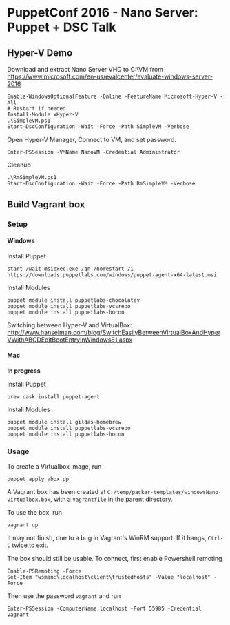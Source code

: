 # PuppetConf 2016 - Nano Server: Puppet + DSC Talk

## Hyper-V Demo

Download and extract Nano Server VHD to C:\VM from https://www.microsoft.com/en-us/evalcenter/evaluate-windows-server-2016

    Enable-WindowsOptionalFeature -Online -FeatureName Microsoft-Hyper-V -All
    # Restart if needed
    Install-Module xHyper-V
    .\SimpleVM.ps1
    Start-DscConfiguration -Wait -Force -Path SimpleVM -Verbose

Open Hyper-V Manager, Connect to VM, and set password.

    Enter-PSSession -VMName NanoVM -Credential Administrator

Cleanup

    .\RmSimpleVM.ps1
    Start-DscConfiguration -Wait -Force -Path RmSimpleVM -Verbose

## Build Vagrant box

### Setup

#### Windows

Install Puppet

    start /wait msiexec.exe /qn /norestart /i https://downloads.puppetlabs.com/windows/puppet-agent-x64-latest.msi

Install Modules

    puppet module install puppetlabs-chocolatey
    puppet module install puppetlabs-vcsrepo
    puppet module install puppetlabs-hocon

Switching between Hyper-V and VirtualBox: http://www.hanselman.com/blog/SwitchEasilyBetweenVirtualBoxAndHyperVWithABCDEditBootEntryInWindows81.aspx

#### Mac

**In progress**

Install Puppet

    brew cask install puppet-agent

Install Modules

    puppet module install gildas-homebrew
    puppet module install puppetlabs-vcsrepo
    puppet module install puppetlabs-hocon

### Usage

To create a Virtualbox image, run

    puppet apply vbox.pp

A Vagrant box has been created at `C:/temp/packer-templates/windowsNano-virtualbox.box`, with a `Vagrantfile` in the parent directory.

To use the box, run

    vagrant up

It may not finish, due to a bug in Vagrant's WinRM support. If it hangs, `Ctrl-C` twice to exit.

The box should still be usable. To connect, first enable Powershell remoting

    Enable-PSRemoting -Force
    Set-Item "wsman:\localhost\client\trustedhosts" -Value "localhost" -Force

Then use the password `vagrant` and run

    Enter-PSSession -ComputerName localhost -Port 55985 -Credential vagrant
